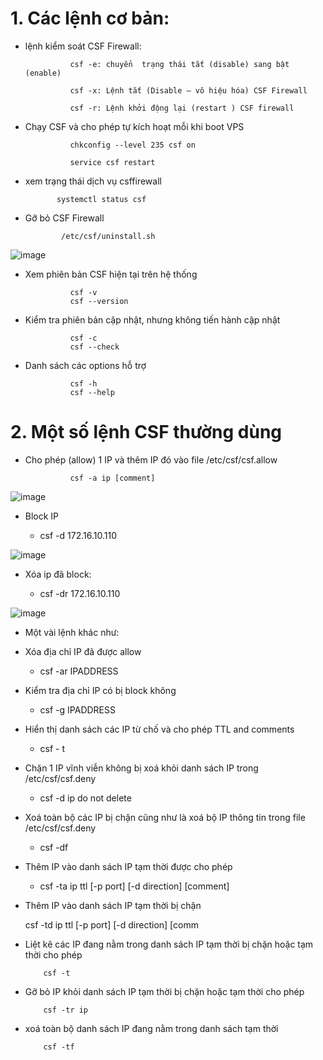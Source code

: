 # 1. Các lệnh cơ bản:

- lệnh kiểm soát CSF Firewall:
                
                csf -e: chuyển  trạng thái tắt (disable) sang bật (enable) 
                
                csf -x: Lệnh tắt (Disable – vô hiệu hóa) CSF Firewall
               
                csf -r: Lệnh khởi động lại (restart ) CSF firewall

- Chạy CSF và cho phép tự kích hoạt mỗi khi boot VPS

                chkconfig --level 235 csf on

                service csf restart
                
 - xem trạng thái dịch vụ csffirewall

              systemctl status csf
              
- Gỡ bỏ CSF Firewall

              /etc/csf/uninstall.sh


![image](https://user-images.githubusercontent.com/95491130/186324764-26ec88e9-20c4-46ba-8ca3-8e2d35c107a4.png)

- Xem phiên bản CSF hiện tại trên hệ thống
 
                csf -v
                csf --version

- Kiểm tra phiên bản cập nhật, nhưng không tiến hành cập nhật

                csf -c
                csf --check

- Danh sách các options hỗ trợ

                csf -h
                csf --help

# 2. Một số lệnh CSF thường dùng

- Cho phép (allow) 1 IP và thêm IP đó vào file /etc/csf/csf.allow

                csf -a ip [comment]
                
![image](https://user-images.githubusercontent.com/95491130/186328770-3927a633-e867-4df1-9c61-18977c145e0f.png)

- Block IP

    + csf -d 172.16.10.110

![image](https://user-images.githubusercontent.com/95491130/186329846-7223db24-9c0e-4f06-98ab-c4fd1fc1c4ab.png)

 
-  Xóa ip đã block:

    + csf -dr 172.16.10.110

![image](https://user-images.githubusercontent.com/95491130/186329566-f47029bb-810c-4f76-80f8-da1b226f12d8.png)


- Một vài lệnh khác như:

-  Xóa địa chỉ IP đã được allow

    + csf -ar IPADDRESS 

- Kiểm tra địa chỉ IP có bị block không

    + csf -g IPADDRESS 

- Hiển thị danh sách các IP từ chố và cho  phép TTL and comments

    + csf - t  

- Chặn 1 IP vĩnh viễn không bị xoá khỏi danh sách IP trong /etc/csf/csf.deny

    + csf -d ip do not delete

-  Xoá toàn bộ các IP bị chặn cũng như là xoá bộ IP thông tin trong file /etc/csf/csf.deny

    + csf -df

- Thêm IP vào danh sách IP tạm thời được cho phép
    
    + csf -ta ip ttl [-p port] [-d direction] [comment]

-  Thêm IP vào danh sách IP tạm thời bị chặn

    csf -td ip ttl [-p port] [-d direction] [comm
    
- Liệt kê các IP đang nằm trong danh sách IP tạm thời bị chặn hoặc tạm thời cho phép

          csf -t 
      
- Gỡ bỏ IP khỏi danh sách IP tạm thời bị chặn hoặc tạm thời cho phép

          csf -tr ip

- xoá toàn bộ danh sách IP đang nằm trong danh sách tạm thời

          csf -tf

